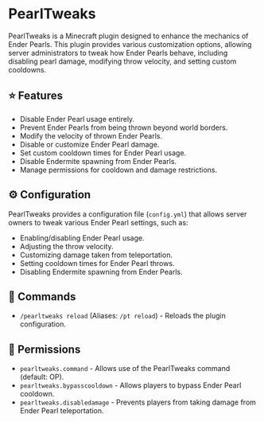 # PearlTweaks

PearlTweaks is a Minecraft plugin designed to enhance the mechanics of Ender Pearls. This plugin provides various customization options, allowing server administrators to tweak how Ender Pearls behave, including disabling pearl damage, modifying throw velocity, and setting custom cooldowns.

## ⭐ Features
- Disable Ender Pearl usage entirely.
- Prevent Ender Pearls from being thrown beyond world borders.
- Modify the velocity of thrown Ender Pearls.
- Disable or customize Ender Pearl damage.
- Set custom cooldown times for Ender Pearl usage.
- Disable Endermite spawning from Ender Pearls.
- Manage permissions for cooldown and damage restrictions.

## ⚙️ Configuration
PearlTweaks provides a configuration file (`config.yml`) that allows server owners to tweak various Ender Pearl settings, such as:
- Enabling/disabling Ender Pearl usage.
- Adjusting the throw velocity.
- Customizing damage taken from teleportation.
- Setting cooldown times for Ender Pearl throws.
- Disabling Endermite spawning from Ender Pearls.

## 📝 Commands
- `/pearltweaks reload` (Aliases: `/pt reload`) - Reloads the plugin configuration.

## 🔑 Permissions
- `pearltweaks.command` - Allows use of the PearlTweaks command (default: OP).
- `pearltweaks.bypasscooldown` - Allows players to bypass Ender Pearl cooldown.
- `pearltweaks.disabledamage` - Prevents players from taking damage from Ender Pearl teleportation.

